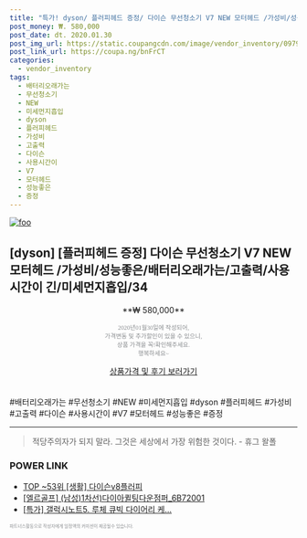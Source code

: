 ```yaml
--- 
title: "특가! dyson/ 플러피헤드 증정/ 다이슨 무선청소기 V7 NEW 모터헤드 /가성비/성능좋은/배터리오래가는..." 
post_money: ₩. 580,000 
post_date: dt. 2020.01.30 
post_img_url: https://static.coupangcdn.com/image/vendor_inventory/0979/8c37b4d419c72471cea766648bbc1a6de62cf9b624b4538b0ed56e304dc9.jpg 
post_link_url: https://coupa.ng/bnFrCT 
categories: 
  - vendor_inventory 
tags: 
  - 배터리오래가는 
  - 무선청소기 
  - NEW 
  - 미세먼지흡입 
  - dyson 
  - 플러피헤드 
  - 가성비 
  - 고출력 
  - 다이슨 
  - 사용시간이 
  - V7 
  - 모터헤드 
  - 성능좋은 
  - 증정 
--- 
```

[![foo](https://static.coupangcdn.com/image/vendor_inventory/0979/8c37b4d419c72471cea766648bbc1a6de62cf9b624b4538b0ed56e304dc9.jpg)](https://coupa.ng/bnFrCT) 

## [dyson] [플러피헤드 증정] 다이슨 무선청소기 V7 NEW 모터헤드 /가성비/성능좋은/배터리오래가는/고출력/사용시간이 긴/미세먼지흡입/34 
<p style="text-align: center;">**₩ 580,000**</p> 
<p style="text-align: center;"><span style="color: #898c8f; font-family: Georgia,Times,serif; font-size: 0.75em;">2020년01월30일에 작성되어, <br>가격변동 및 추가할인이 있을 수 있으니,<br> 상품 가격을 꼭!확인해주세요.<br>행복하세요~</span> 
</p>	 
<div markdown="0" style="text-align: center;"><a href="https://coupa.ng/bnFrCT" class="btn btn--success">상품가격 및 후기 보러가기</a></div> 
<br><br> 
  #배터리오래가는 #무선청소기 #NEW #미세먼지흡입 #dyson #플러피헤드 #가성비 #고출력 #다이슨 #사용시간이 #V7 #모터헤드 #성능좋은 #증정 
<hr> 

> 적당주의자가 되지 말라. 그것은 세상에서 가장 위험한 것이다. - 휴그 왈폴 


### POWER LINK

* <a href="https://blog.naver.com/an0733/221785818802" target="_blank"> TOP ~53위 [생활] 다이슨v8플러피</a>
* <a href="https://blog.naver.com/fasyy4321/221787864487" target="_blank">[엘르골프] (남성)1차선)다이아퀼팅다운점퍼_6B72001</a>
* <a href="https://blog.naver.com/an0733/221786064608" target="_blank">[특가] 갤럭시노트5. 루체 큐빅 다이어리 케...</a>

<span style="color: #898c8f; font-family: Georgia,Times,serif; font-size: 0.55em;">파트너스활동으로 작성자에게 일정액의 커미션이 제공될수 있습니다.</span> 
